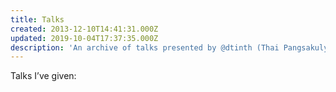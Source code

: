 ```yaml
---
title: Talks
created: 2013-12-10T14:41:31.000Z
updated: 2019-10-04T17:37:35.000Z
description: 'An archive of talks presented by @dtinth (Thai Pangsakulyanont).'
---
```


Talks I’ve given:

<child-page-list>
</child-page-list>
